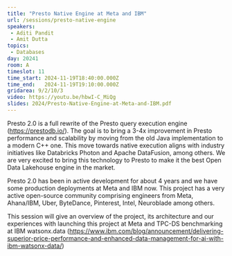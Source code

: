```yaml
---
title: "Presto Native Engine at Meta and IBM"
url: /sessions/presto-native-engine
speakers:
 - Aditi Pandit
 - Amit Dutta
topics:
 - Databases
day: 20241
room: A
timeslot: 11
time_start: 2024-11-19T18:40:00.000Z
time_end:   2024-11-19T19:10:00.000Z
gridarea: 9/2/10/3
video: https://youtu.be/hbwI-C_MiQg
slides: 2024/Presto-Native-Engine-at-Meta-and-IBM.pdf
---
```


Presto 2.0 is a full rewrite of the Presto query execution engine (https://prestodb.io/). The goal is to bring a 3-4x improvement in Presto performance and scalability by moving from the old Java implementation to a modern C++ one. This move towards native execution aligns with industry initiatives like Databricks Photon and Apache DataFusion, among others. We are very excited to bring this technology to Presto to make it the best Open Data Lakehouse engine in the market.

Presto 2.0 has been in active development for about 4 years and we have some production deployments at Meta and IBM now.
This project has a very active open-source community comprising engineers from Meta, Ahana/IBM, Uber, ByteDance, Pinterest, Intel, Neuroblade among others.

This session will give an overview of the project, its architecture and our experiences with launching this project at Meta and TPC-DS benchmarking at IBM watsonx.data (https://www.ibm.com/blog/announcement/delivering-superior-price-performance-and-enhanced-data-management-for-ai-with-ibm-watsonx-data/)

